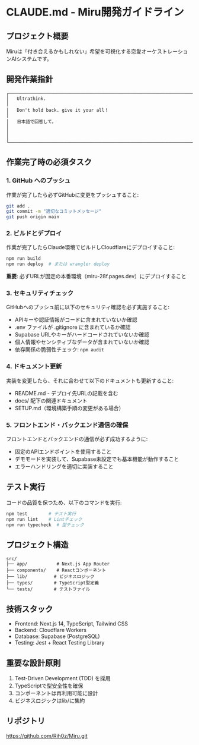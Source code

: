 # CLAUDE.md - Miru開発ガイドライン

## プロジェクト概要
Miruは「付き合えるかもしれない」希望を可視化する恋愛オーケストレーションAIシステムです。

## 開発作業指針
```
┌─────────────────────────────────────────────────────────────────────────────────────┐
│   Ultrathink.                                                                       │
│   Don't hold back. give it your all！                                              │
│   日本語で回答して。                                                                │
│                                                                                     │
└─────────────────────────────────────────────────────────────────────────────────────┘
```

## 作業完了時の必須タスク

### 1. GitHub へのプッシュ
作業が完了したら必ずGitHubに変更をプッシュすること:
```bash
git add .
git commit -m "適切なコミットメッセージ"
git push origin main
```

### 2. ビルドとデプロイ
作業が完了したらClaude環境でビルドしCloudflareにデプロイすること:
```bash
npm run build
npm run deploy  # または wrangler deploy
```
**重要**: 必ずURLが固定の本番環境（miru-28f.pages.dev）にデプロイすること

### 3. セキュリティチェック
GitHubへのプッシュ前に以下のセキュリティ確認を必ず実施すること:
- APIキーや認証情報がコードに含まれていないか確認
- .env ファイルが .gitignore に含まれているか確認
- Supabase URLやキーがハードコードされていないか確認
- 個人情報やセンシティブなデータが含まれていないか確認
- 依存関係の脆弱性チェック: `npm audit`

### 4. ドキュメント更新
実装を変更したら、それに合わせて以下のドキュメントも更新すること:
- README.md - デプロイ先URLの記載を含む
- docs/ 配下の関連ドキュメント
- SETUP.md（環境構築手順の変更がある場合）

### 5. フロントエンド・バックエンド通信の確保
フロントエンドとバックエンドの通信が必ず成功するように:
- 固定のAPIエンドポイントを使用すること
- デモモードを実装して、Supabase未設定でも基本機能が動作すること
- エラーハンドリングを適切に実装すること

## テスト実行
コードの品質を保つため、以下のコマンドを実行:
```bash
npm test        # テスト実行
npm run lint    # Lintチェック
npm run typecheck  # 型チェック
```

## プロジェクト構造
```
src/
├── app/           # Next.js App Router
├── components/    # Reactコンポーネント
├── lib/          # ビジネスロジック
├── types/        # TypeScript型定義
└── tests/        # テストファイル
```

## 技術スタック
- Frontend: Next.js 14, TypeScript, Tailwind CSS
- Backend: Cloudflare Workers
- Database: Supabase (PostgreSQL)
- Testing: Jest + React Testing Library

## 重要な設計原則
1. Test-Driven Development (TDD) を採用
2. TypeScriptで型安全性を確保
3. コンポーネントは再利用可能に設計
4. ビジネスロジックはlib/に集約

## リポジトリ
https://github.com/Rih0z/Miru.git